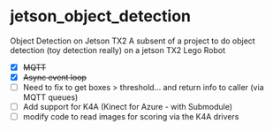 # jetson_object_detection
Object Detection on Jetson TX2
A subsent of a project to do object detection (toy detection really) on a jetson TX2 Lego Robot

- [X] ~~MQTT~~
- [X] ~~Async event loop~~
- [ ] Need to fix to get boxes > threshold... and return info to caller (via MQTT queues)
- [ ] Add support for K4A (Kinect for Azure - with Submodule)
- [ ] modify code to read images for scoring via the K4A drivers